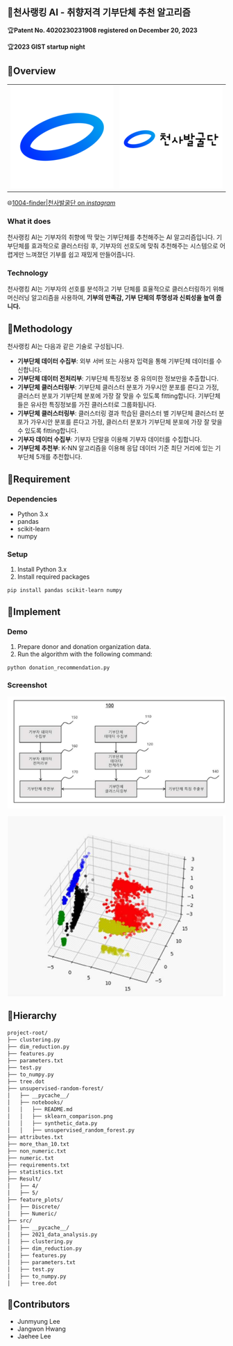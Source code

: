## 👼천사랭킹 AI - 취향저격 기부단체 추천 알고리즘

🏆**Patent No. 4020230231908 registered on December 20, 2023**

🏆**2023 GIST startup night**

## 📂Overview

<table>
  <tr>
    <td style="text-align:center;"><img src="images/005.png" alt="Image 1" width="300"/></td>
    <td style="text-align:center;"><img src="images/008.png" alt="Image 2" width="300"/></td>
  </tr>
</table>

🌐[1004-finder|천사발굴단 on *instagram*](https://www.instagram.com/1004_finder/)

### What it does

천사랭킹 AI는 기부자의 취향에 딱 맞는 기부단체를 추천해주는 AI 알고리즘입니다. 기부단체를 효과적으로 클러스터링 후, 기부자의 선호도에 맞춰 추천해주는 시스템으로 어렵게만 느껴졌던 기부를 쉽고 재밌게 만들어줍니다.

### Technology

천사랭킹 AI는 기부자의 선호를 분석하고 기부 단체를 효율적으로 클러스터링하기 위해 머신러닝 알고리즘을 사용하여, **기부의 만족감, 기부 단체의 투명성과 신뢰성을 높여 줍니다.** 

## 📂Methodology

천사랭킹 AI는 다음과 같은 기술로 구성됩니다. 

- **기부단체 데이터 수집부**: 외부 서버 또는 사용자 입력을 통해 기부단체 데이터를 수신합니다. 
- **기부단체 데이터 전처리부**: 기부단체 특징정보 중 유의미한 정보만을 추출합니다.
- **기부단체 클러스터링부**: 기부단체 클러스터 분포가 가우시안 분포를 른다고 가정, 클러스터 분포가 기부단체 분포에 가장 잘 맞을 수 있도록 fitting합니다. 기부단체들은 유사한 특징정보를 가진 클러스터로 그룹화됩니다. 
- **기부단체 클러스터링부**: 클러스터링 결과 학습된 클러스터 별 기부단체 클러스터 분포가 가우시안 분포를 른다고 가정, 클러스터 분포가 기부단체 분포에 가장 잘 맞을 수 있도록 fitting합니다. 
- **기부자 데이터 수집부**: 기부자 단말을 이용해 기부자 데이터를 수집합니다. 
- **기부단체 추천부**: K-NN 알고리즘을 이용해 응답 데이터 기준 최단 거리에 있는 기부단체 5개를 추천합니다. 

## 📂Requirement

### Dependencies

- Python 3.x
- pandas
- scikit-learn
- numpy

### Setup

1. Install Python 3.x
2. Install required packages

```
pip install pandas scikit-learn numpy
```


## 📂Implement

### Demo

1. Prepare donor and donation organization data.
2. Run the algorithm with the following command:

```
python donation_recommendation.py
```

### Screenshot

![image-20240519221354172](images/1.png)

![image-20240519221338881](images/2.png)



## 📂Hierarchy

```
project-root/
├── clustering.py
├── dim_reduction.py
├── features.py
├── parameters.txt
├── test.py
├── to_numpy.py
├── tree.dot
├── unsupervised-random-forest/
│   ├── __pycache__/
│   ├── notebooks/
│   │   ├── README.md
│   │   ├── sklearn_comparison.png
│   │   ├── synthetic_data.py
│   │   ├── unsupervised_random_forest.py
├── attributes.txt
├── more_than_10.txt
├── non_numeric.txt
├── numeric.txt
├── requirements.txt
├── statistics.txt
├── Result/
│   ├── 4/
│   ├── 5/
├── feature_plots/
│   ├── Discrete/
│   ├── Numeric/
├── src/
│   ├── __pycache__/
│   ├── 2021_data_analysis.py
│   ├── clustering.py
│   ├── dim_reduction.py
│   ├── features.py
│   ├── parameters.txt
│   ├── test.py
│   ├── to_numpy.py
│   ├── tree.dot
```


## 📂Contributors

- Junmyung Lee
- Jangwon Hwang
- Jaehee Lee

